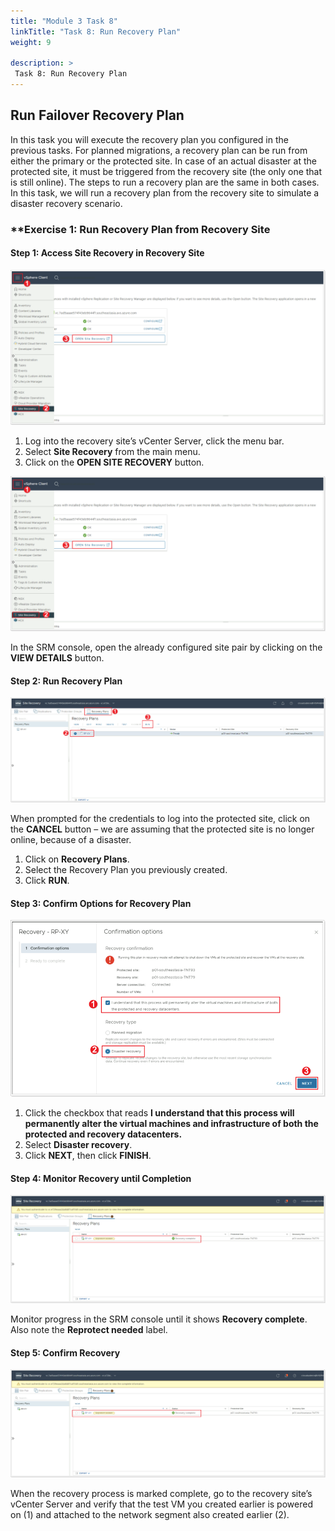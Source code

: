 ```yaml
---
title: "Module 3 Task 8"
linkTitle: "Task 8: Run Recovery Plan"
weight: 9

description: >
 Task 8: Run Recovery Plan
---
```


## **Run Failover Recovery Plan**

In this task you will execute the recovery plan you configured in the previous tasks. For planned migrations, a recovery plan can be run from either the primary or the protected site. In case of an actual disaster at the protected site, it must be triggered from the recovery site (the only one that is still online). The steps to run a recovery plan are the same in both cases. In this task, we will run a recovery plan from the recovery site to simulate a disaster recovery scenario.

### **Exercise 1: Run Recovery Plan from Recovery Site

#### Step 1: Access Site Recovery in Recovery Site

![](Mod3Task8Pic1.png)

1. Log into the recovery site’s vCenter Server, click the menu bar.
2. Select **Site Recovery** from the main menu.
3. Click on the **OPEN SITE RECOVERY** button.

![](Mod3Task8Pic1.png)

In the SRM console, open the already configured site pair by clicking on the **VIEW DETAILS** button.

#### Step 2: Run Recovery Plan

![](Mod3Task8Pic3.png)

When prompted for the credentials to log into the protected site, click on the **CANCEL** button – we are assuming that the protected site is no longer online, because of a disaster.

1. Click on **Recovery Plans**.
2. Select the Recovery Plan you previously created.
3. Click **RUN**.

#### Step 3: Confirm Options for Recovery Plan

![](Mod3Task8Pic4.png)

1. Click the checkbox that reads **I understand that this process will permanently alter the virtual machines and infrastructure of both the protected and recovery datacenters.**
2. Select **Disaster recovery**.
3. Click **NEXT**, then click **FINISH**.

#### Step 4: Monitor Recovery until Completion

![](Mod3Task8Pic5.png)

Monitor progress in the SRM console until it shows **Recovery complete**. Also note the **Reprotect needed** label.

#### Step 5: Confirm Recovery

![](Mod3Task8Pic5.png)

When the recovery process is marked complete, go to the recovery site’s vCenter Server and verify that the test VM you created earlier is powered on (1) and attached to the network segment also created earlier (2).
